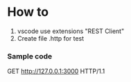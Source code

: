 # How to
1. vscode use extensions "REST Client"
2. Create file <name>.http for test

### Sample code 
GET http://127.0.0.1:3000 HTTP/1.1